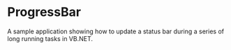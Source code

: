# ProgressBar
A sample application showing how to update a status bar during a series of long running tasks in VB.NET.
